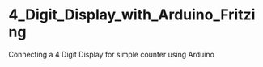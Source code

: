 # 4_Digit_Display_with_Arduino_Fritzing
Connecting a 4 Digit Display for simple counter using Arduino
